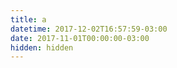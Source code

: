 ```yaml
---
title: a
datetime: 2017-12-02T16:57:59-03:00
date: 2017-11-01T00:00:00-03:00
hidden: hidden
---
```


